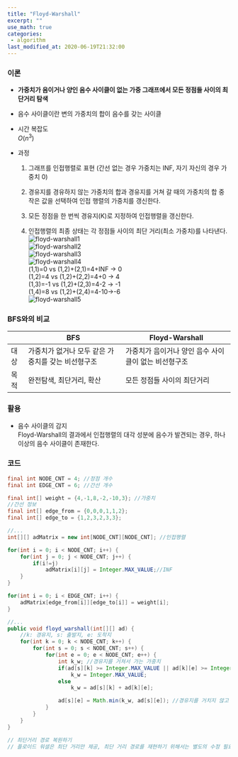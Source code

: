 ```yaml
---
title: "Floyd-Warshall"
excerpt: ""
use_math: true
categories:
 - algorithm
last_modified_at: 2020-06-19T21:32:00
---
```


### 이론

- **가중치가 음이거나 양인 음수 사이클이 없는 가중 그래프에서 모든 정점들 사이의 최단거리 탐색**
  
- 음수 사이클이란 변의 가중치의 합이 음수를 갖는 사이클

- 시간 복잡도  
  $O(n^3)$

- 과정  

  1. 그래프를 인접행렬로 표현 (간선 없는 경우 가중치는 INF, 자기 자신의 경우 가중치 0)
  
  2. 경유지를 경유하지 않는 가중치의 합과 경유지를 거쳐 갈 때의 가중치의 합 중 작은 값을 선택하여 인접 행렬의 가중치를 갱신한다.
  
  3. 모든 정점을 한 번씩 경유지(K)로 지정하여 인접행렬을 갱신한다.
  
  4. 인접행렬의 최종 상태는 각 정점들 사이의 최단 거리(최소 가중치)를 나타낸다.  
      ![floyd-warshall1](https://user-images.githubusercontent.com/19742979/85133979-b6253c00-b276-11ea-8c3e-71cd42962cc6.png)  
      ![floyd-warshall2](https://user-images.githubusercontent.com/19742979/85133987-b7566900-b276-11ea-80d4-7e3c302e9d2a.png)  
      ![floyd-warshall3](https://user-images.githubusercontent.com/19742979/85133988-b7eeff80-b276-11ea-95a4-9c32c8c2be24.png)  
      ![floyd-warshall4](https://user-images.githubusercontent.com/19742979/85133990-b7eeff80-b276-11ea-9583-5ed3279a4de3.png)   
      (1,1)=0 vs (1,2)+(2,1)=4+INF -> 0  
      (1,2)=4 vs (1,2)+(2,2)=4+0 -> 4  
      (1,3)=-1 vs (1,2)+(2,3)=4-2 -> -1  
      (1,4)=8 vs (1,2)+(2,4)=4-10->-6  
      ![floyd-warshall5](https://user-images.githubusercontent.com/19742979/85133992-b8879600-b276-11ea-92ee-dcd1f563f38e.png)



### BFS와의 비교

|      | BFS                                                | Floyd-Warshall                                       |
| ---- | -------------------------------------------------- | ---------------------------------------------------- |
| 대상 | 가중치가 없거나 모두 같은 가중치를 갖는 비선형구조 | 가중치가 음이거나 양인 음수 사이클이 없는 비선형구조 |
| 목적 | 완전탐색, 최단거리, 확산                           | 모든 정점들 사이의 최단거리                          |



### 활용

- 음수 사이클의 감지  
  Floyd-Warshall의 결과에서 인접행렬의 대각 성분에 음수가 발견되는 경우, 하나 이상의 음수 사이클이 존재한다.



### 코드

```java
final int NODE_CNT = 4; //정점 개수
final int EDGE_CNT = 6; //간선 개수

final int[] weight = {4,-1,8,-2,-10,3}; //가중치
//간선 정보
final int[] edge_from = {0,0,0,1,1,2};
final int[] edge_to = {1,2,3,2,3,3};

//...
int[][] adMatrix = new int[NODE_CNT][NODE_CNT]; //인접행렬

for(int i = 0; i < NODE_CNT; i++) {
    for(int j = 0; j < NODE_CNT; j++) {
        if(i!=j)
            adMatrix[i][j] = Integer.MAX_VALUE;//INF
    }
}

for(int i = 0; i < EDGE_CNT; i++) {
    adMatrix[edge_from[i]][edge_to[i]] = weight[i];
}

//...
public void floyd_warshall(int[][] ad) {
    //k: 경유지, s: 출발지, e: 도착지
    for(int k = 0; k < NODE_CNT; k++) {
        for(int s = 0; s < NODE_CNT; s++) {
            for(int e = 0; e < NODE_CNT; e++) {
                int k_w; //경유지를 거쳐서 가는 가중치
                if(ad[s][k] >= Integer.MAX_VALUE || ad[k][e] >= Integer.MAX_VALUE)
                    k_w = Integer.MAX_VALUE;
                else
                    k_w = ad[s][k] + ad[k][e];

                ad[s][e] = Math.min(k_w, ad[s][e]); //경유지를 거치지 않고 가는 가중치와 비교하여 작은 가중치로 갱신
            }
        }
    }
}
```

```java
// 최단거리 경로 복원하기
// 플로이드 워셜은 최단 거리만 제공, 최단 거리 경로를 재현하기 위해서는 별도의 수정 필요
```

